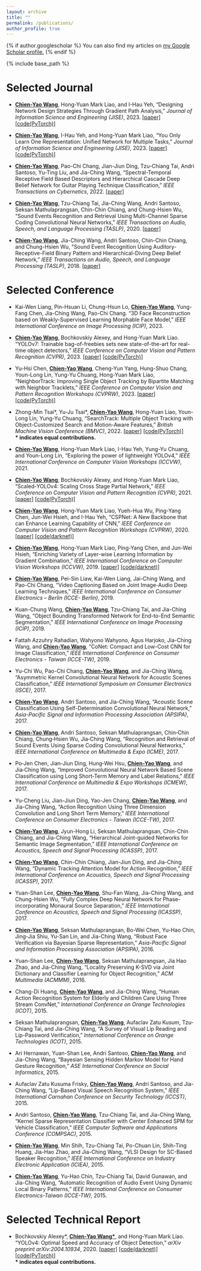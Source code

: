 ```yaml
---
layout: archive
title: ""
permalink: /publications/
author_profile: true
---
```


{% if author.googlescholar %}
  You can also find my articles on <u><a href="{{author.googlescholar}}">my Google Scholar profile</a>.</u>
{% endif %}

{% include base_path %}

Selected Journal
======
* <strong><U>Chien-Yao Wang</U></strong>, Hong-Yuan Mark Liao, and I-Hau Yeh, “Designing Network Design Strategies Through Gradient Path Analysis,” <I>Journal of Information Science and Engineering (JISE)</I>, 2023.
  <span style="color:#4285F4">[[paper]](https://jise.iis.sinica.edu.tw/JISESearch/pages/View/PaperView.jsf?keyId=190_2662)</span>
  <span style="color:#4285F4">[[code(PyTorch)]](https://github.com/WongKinYiu/yolov7)</span>

* <strong><U>Chien-Yao Wang</U></strong>, I-Hau Yeh, and Hong-Yuan Mark Liao, “You Only Learn One Representation: Unified Network for Multiple Tasks,” <I>Journal of Information Science and Engineering (JISE)</I>, 2023. 
  <span style="color:#4285F4">[[paper]](https://jise.iis.sinica.edu.tw/JISESearch/pages/View/PaperView.jsf?keyId=190_2654)</span>
  <span style="color:#4285F4">[[code(PyTorch)]](https://github.com/WongKinYiu/yolor)</span>

* <strong><U>Chien-Yao Wang</U></strong>, Pao-Chi Chang, Jian-Jiun Ding, Tzu-Chiang Tai, Andri Santoso, Yu-Ting Liu, and Jia-Ching Wang, “Spectral-Temporal Receptive Field Based Descriptors and Hierarchical Cascade Deep Belief Network for Guitar Playing Technique Classification,” <I>IEEE Transactions on Cybernetics</I>, 2022.
  <span style="color:#4285F4">[[paper]](https://ieeexplore.ieee.org/document/9198935)</span>

* <strong><U>Chien-Yao Wang</U></strong>, Tzu-Chiang Tai, Jia-Ching Wang, Andri Santoso, Seksan Mathulaprangsan, Chin-Chin Chiang, and Chung-Hsien Wu, “Sound Events Recognition and Retrieval Using Multi-Channel Sparse Coding Convolutional Neural Networks,” <I>IEEE Transactions on Audio, Speech, and Language Processing (TASLP)</I>, 2020.
  <span style="color:#4285F4">[[paper]](https://ieeexplore.ieee.org/document/8952659)</span>

* <strong><U>Chien-Yao Wang</U></strong>, Jia-Ching Wang, Andri Santoso, Chin-Chin Chiang, and Chung-Hsien Wu, “Sound Event Recognition Using Auditory-Receptive-Field Binary Pattern and Hierarchical-Diving Deep Belief Network,” <I>IEEE Transactions on Audio, Speech, and Language Processing (TASLP)</I>, 2018.
  <span style="color:#4285F4">[[paper]](https://ieeexplore.ieee.org/document/8007276)</span>

Selected Conference
======
* Kai-Wen Liang, Pin-Hsuan Li, Chung-Hsun Lo, <strong><U>Chien-Yao Wang</U></strong>, Yung-Fang Chen, Jia-Ching Wang, Pao-Chi Chang. “3D Face Reconstruction based on Weakly-Supervised Learning Morphable Face Model,” <I>IEEE International Conference on Image Processing (ICIP)</I>, 2023.

* <strong><U>Chien-Yao Wang</U></strong>, Bochkovskiy Alexey, and Hong-Yuan Mark Liao. “YOLOv7: Trainable bag-of-freebies sets new state-of-the-art for real-time object detectors,” <I>IEEE Conference on Computer Vision and Pattern Recognition (CVPR)</I>, 2023.
  <span style="color:#4285F4">[[paper]](https://openaccess.thecvf.com/content/CVPR2023/html/Wang_YOLOv7_Trainable_Bag-of-Freebies_Sets_New_State-of-the-Art_for_Real-Time_Object_Detectors_CVPR_2023_paper.html)</span> 
  <span style="color:#4285F4">[[code(PyTorch)]](https://github.com/WongKinYiu/yolov7)</span>

* Yu-Hsi Chen, <strong><U>Chien-Yao Wang</U></strong>, Cheng-Yun Yang, Hung-Shuo Chang, Youn-Long Lin, Yung-Yu Chuang, Hong-Yuan Mark Liao, “NeighborTrack: Improving Single Object Tracking by Bipartite Matching with Neighbor Tracklets,” <I>IEEE Conference on Computer Vision and Pattern Recognition Workshops (CVPRW)</I>, 2023.
  <span style="color:#4285F4">[[paper]](https://openaccess.thecvf.com/content/CVPR2023W/CVSports/html/Chen_NeighborTrack_Single_Object_Tracking_by_Bipartite_Matching_With_Neighbor_Tracklets_CVPRW_2023_paper.html)</span> 
  <span style="color:#4285F4">[[code(PyTorch)]](https://github.com/franktpmvu/NeighborTrack)</span>

* Zhong-Min Tsai\*, Yu-Ju Tsai\*, <strong><U>Chien-Yao Wang</U></strong>, Hong-Yuan Liao, Youn-Long Lin, Yung-Yu Chuang, “SearchTrack: Multiple Object Tracking with Object-Customized Search and Motion-Aware Features,” <I>British Machine Vision Conference (BMVC)</I>, 2022.
  <span style="color:#4285F4">[[paper]](https://bmvc2022.mpi-inf.mpg.de/55/)</span> 
  <span style="color:#4285F4">[[code(PyTorch)]](https://github.com/qa276390/SearchTrack)</span>
  <br> <strong>\* indicates equal contributions.</strong>

* <strong><U>Chien-Yao Wang</U></strong>, Hong-Yuan Mark Liao, I-Hau Yeh, Yung-Yu Chuang, and Youn-Long Lin, “Exploring the power of lightweight YOLOv4,” <I>IEEE International Conference on Computer Vision Workshops (ICCVW)</I>, 2021.

* <strong><U>Chien-Yao Wang</U></strong>, Bochkovskiy Alexey, and Hong-Yuan Mark Liao, “Scaled-YOLOv4: Scaling Cross Stage Partial Network,” <I>IEEE Conference on Computer Vision and Pattern Recognition (CVPR)</I>, 2021.
  <span style="color:#4285F4">[[paper]](https://openaccess.thecvf.com/content/CVPR2021/html/Wang_Scaled-YOLOv4_Scaling_Cross_Stage_Partial_Network_CVPR_2021_paper.html)</span> 
  <span style="color:#4285F4">[[code(PyTorch)]](https://github.com/WongKinYiu/ScaledYOLOv4)</span>

* <strong><U>Chien-Yao Wang</U></strong>, Hong-Yuan Mark Liao, Yueh-Hua Wu, Ping-Yang Chen, Jun-Wei Hsieh, and I-Hau Yeh, “CSPNet: A New Backbone that can Enhance Learning Capability of CNN,” <I>IEEE Conference on Computer Vision and Pattern Recognition Workshops (CVPRW)</I>, 2020.
  <span style="color:#4285F4">[[paper]](https://openaccess.thecvf.com/content_CVPRW_2020/html/w28/Wang_CSPNet_A_New_Backbone_That_Can_Enhance_Learning_Capability_of_CVPRW_2020_paper.html)</span> 
  <span style="color:#4285F4">[[code(darknet)]](https://github.com/WongKinYiu/CrossStagePartialNetworks)</span>

* <strong><U>Chien-Yao Wang</U></strong>, Hong-Yuan Mark Liao, Ping-Yang Chen, and Jun-Wei Hsieh, “Enriching Variety of Layer-wise Learning Information by Gradient Combination,” <I>IEEE International Conference on Computer Vision Workshops (ICCVW)</I>, 2019.
  <span style="color:#4285F4">[[paper]](https://openaccess.thecvf.com/content_ICCVW_2019/html/LPCV/Wang_Enriching_Variety_of_Layer-Wise_Learning_Information_by_Gradient_Combination_ICCVW_2019_paper.html)</span> 
  <span style="color:#4285F4">[[code(darknet)]](https://github.com/WongKinYiu/PartialResidualNetworks)</span>

* <strong><U>Chien-Yao Wang</U></strong>, Pei-Sin Liaw, Kai-Wen Liang, Jai-Ching Wang, and Pao-Chi Chang, “Video Captioning Based on Joint Image-Audio Deep Learning Techniques,” <I>IEEE International Conference on Consumer Electronics – Berlin (ICCE- Berlin)</I>, 2019.

* Kuan-Chung Wang, <strong><U>Chien-Yao Wang</U></strong>, Tzu-Chiang Tai, and Jia-Ching Wang, “Object Bounding Transformed Network for End-to-End Semantic Segmentation,” <I>IEEE International Conference on Image Processing (ICIP)</I>, 2019.

* Fattah Azzuhry Rahadian, Wahyono Wahyono, Agus Harjoko, Jia-Ching Wang, and <strong><U>Chien-Yao Wang</U></strong>, “CoNet: Compact and Low-Cost CNN for Image Classification,” <I>IEEE International Conference on Consumer Electronics - Taiwan (ICCE-TW)</I>, 2019.

* Yu-Chi Wu, Pao-Chi Chang, <strong><U>Chien-Yao Wang</U></strong>, and Jia-Ching Wang, “Asymmetric Kernel Convolutional Neural Network for Acoustic Scenes Classification,” <I>IEEE International Symposium on Consumer Electronics (ISCE)</I>, 2017.

* <strong><U>Chien-Yao Wang</U></strong>, Andri Santoso, and Jia-Ching Wang, “Acoustic Scene Classification Using Self-Determination Convolutional Neural Network,” <I>Asia-Pacific Signal and Information Processing Association (APSIPA)</I>, 2017.

* <strong><U>Chien-Yao Wang</U></strong>, Andri Santoso, Seksan Mathulaprangsan, Chin‑Chin Chiang, Chung‑Hsien Wu, Jia‑Ching Wang, “Recognition and Retrieval of Sound Events Using Sparse Coding Convolutional Neural Networks,” <I>IEEE International Conference on Multimedia & Expo (ICME)</I>, 2017.

* Po‑Jen Chen, Jian‑Jiun Ding, Hung‑Wei Hsu, <strong><U>Chien-Yao Wang</U></strong>, and Jia‑Ching Wang, “Improved Convolutional Neural Network Based Scene Classification using Long Short‐Term Memory and Label Relations,” <I>IEEE International Conference on Multimedia & Expo Workshops (ICMEW)</I>, 2017.

* Yu-Cheng Liu, Jian-Jiun Ding, Yao-Jen Chang, <strong><U>Chien-Yao Wang</U></strong>, and Jia-Ching Wang, “Action Recognition Using Three Dimension Convolution and Long Short Term Memory,” <I>IEEE International Conference on Consumer Electronics - Taiwan (ICCE-TW)</I>, 2017.

* <strong><U>Chien-Yao Wang</U></strong>, Jyun-Hong Li, Seksan Mathulaprangsan, Chin-Chin Chiang, and Jia-Ching Wang, “Hierarchical Joint-guided Networks for Semantic Image Segmentation,” <I>IEEE International Conference on Acoustics, Speech and Signal Processing (ICASSP)</I>, 2017.

* <strong><U>Chien-Yao Wang</U></strong>, Chin-Chin Chiang, Jian-Jiun Ding, and Jia-Ching Wang, “Dynamic Tracking Attention Model for Action Recognition,” <I>IEEE International Conference on Acoustics, Speech and Signal Processing (ICASSP)</I>, 2017.

* Yuan-Shan Lee, <strong><U>Chien-Yao Wang</U></strong>, Shu-Fan Wang, Jia-Ching Wang, and Chung-Hsien Wu, “Fully Complex Deep Neural Network for Phase-incorporating Monaural Source Separation,” <I>IEEE International Conference on Acoustics, Speech and Signal Processing (ICASSP)</I>, 2017.

* <strong><U>Chien-Yao Wang</U></strong>, Seksan Mathulaprangsan, Bo-Wei Chen, Yu-Hao Chin, Jing-Jia Shiu, Yu-San Lin, and Jia-Ching Wang, “Robust Face Verification via Bayesian Sparse Representation,” <I>Asia-Pacific Signal and Information Processing Association (APSIPA)</I>, 2016.

* Yuan-Shan Lee, <strong><U>Chien-Yao Wang</U></strong>, Seksan Mathulaprangsan, Jia Hao Zhao, and Jia-Ching Wang, “Locality Preserving K-SVD via Joint Dictionary and Classifier Learning for Object Recognition,” <I>ACM Multimedia (ACMMM)</I>, 2016.

* Chang-Di Huang, <strong><U>Chien-Yao Wang</U></strong>, and Jia-Ching Wang, “Human Action Recognition System for Elderly and Children Care Using Three Stream ConvNet,” <I>International Conference on Orange Technologies (ICOT)</I>, 2015.

* Seksan Mathulaprangsan, <strong><U>Chien-Yao Wang</U></strong>, Aufaclav Zatu Kusum, Tzu-Chiang Tai, and Jia-Ching Wang, “A Survey of Visual Lip Reading and Lip-Password Verification,” <I>International Conference on Orange Technologies (ICOT)</I>, 2015.

* Ari Hernawan, Yuan-Shan Lee, Andri Santoso, <strong><U>Chien-Yao Wang</U></strong>, and Jia-Ching Wang, “Bayesian Sensing Hidden Markov Model for Hand Gesture Recognition,” <I>ASE International Conference on Social Informatics</I>, 2015.

* Aufaclav Zatu Kusuma Frisky, <strong><U>Chien-Yao Wang</U></strong>, Andri Santoso, and Jia-Ching Wang, “Lip-Based Visual Speech Recognition System,” <I>IEEE International Carnahan Conference on Security Technology (ICCST)</I>, 2015.

* Andri Santoso, <strong><U>Chien-Yao Wang</U></strong>, Tzu-Chiang Tai, and Jia-Ching Wang, “Kernel Sparse Representation Classifier with Center Enhanced SPM for Vehicle Classification,” <I>IEEE Computer Software and Applications Conference (COMPSAC)</I>, 2015.

* <strong><U>Chien-Yao Wang</U></strong>, Min Shih, Tzu-Chiang Tai, Po-Chuan Lin, Shih-Ting Huang, Jia-Hao Zhao, and Jia-Ching Wang, “VLSI Design for SC-Based Speaker Recognition,” <I>IEEE International Conference on Industry Electronic Application (ICIEA)</I>, 2015.

* <strong><U>Chien-Yao Wang</U></strong>, Yu-Hao Chin, Tzu-Chiang Tai, David Gunawan, and Jia-Ching Wang, “Automatic Recognition of Audio Event Using Dynamic Local Binary Patterns,” <I>IEEE International Conference on Consumer Electronics-Taiwan (ICCE-TW)</I>, 2015.
  

Selected Technical Report
======
* Bochkovskiy Alexey\*, <strong><U>Chien-Yao Wang*</U></strong>, and Hong-Yuan Mark Liao. “YOLOv4: Optimal Speed and Accuracy of Object Detection,” <I>arXiv preprint arXiv:2004.10934</I>, 2020.
  <span style="color:#4285F4">[[paper]](https://arxiv.org/abs/2004.10934)</span>
  <span style="color:#4285F4">[[code(darknet)]](https://github.com/AlexeyAB/darknet)</span>
  <span style="color:#4285F4">[[code(PyTorch)]](https://github.com/WongKinYiu/PyTorch_YOLOv4)</span>
  <br> <strong>\* indicates equal contributions.</strong>
